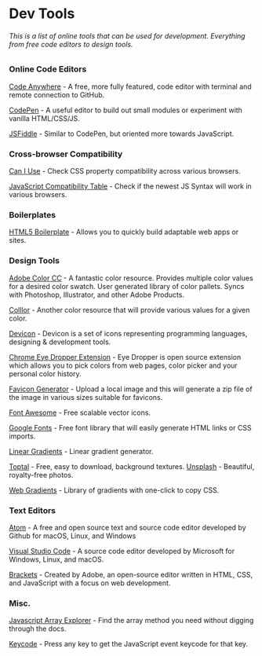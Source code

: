 # Dev Tools
###### This is a list of online tools that can be used for development. Everything from free code editors to design tools.

### Online Code Editors
[Code Anywhere](https://codeanywhere.com/) - A free, more fully featured, code editor with terminal and remote connection to GitHub.

[CodePen](https://codepen.io/) - A useful editor to build out small modules or experiment with vanilla HTML/CSS/JS.

[JSFiddle](https://jsfiddle.net/) - Similar to CodePen, but oriented more towards JavaScript.

### Cross-browser Compatibility
[Can I Use](https://caniuse.com/) - Check CSS property compatibility across various browsers.

[JavaScript Compatibility Table](http://kangax.github.io/compat-table/es6/) - Check if the newest JS Syntax will work in various browsers.

### Boilerplates
[HTML5 Boilerplate](https://html5boilerplate.com/) - Allows you to quickly build adaptable web apps or sites.

### Design Tools
[Adobe Color CC](https://color.adobe.com/create/color-wheel/) - A fantastic color resource. Provides multiple color values for a desired color swatch. User generated library of color pallets. Syncs with Photoshop, Illustrator, and other Adobe Products.

[Colllor](http://colllor.com/) - Another color resource that will provide various values for a given color.

[Devicon](http://konpa.github.io/devicon/) - Devicon is a set of icons representing programming languages, designing & development tools.

[Chrome Eye Dropper Extension](https://chrome.google.com/webstore/detail/eye-dropper/hmdcmlfkchdmnmnmheododdhjedfcckaX) - Eye Dropper is open source extension which allows you to pick colors from web pages, color picker and your personal color history.

[Favicon Generator](https://www.favicon-generator.org/) - Upload a local image and this will generate a zip file of the image in various sizes suitable for favicons.

[Font Awesome](http://fontawesome.io/) - Free scalable vector icons.

[Google Fonts](https://fonts.google.com/) - Free font library that will easily generate HTML links or CSS imports.

[Linear Gradients](http://westciv.com/tools/gradients/) - Linear gradient generator.

[Toptal](https://www.toptal.com/designers/subtlepatterns/) - Free, easy to download, background textures.
[Unsplash](https://unsplash.com/) - Beautiful, royalty-free photos.

[Web Gradients](https://webgradients.com/) - Library of gradients with one-click to copy CSS.

### Text Editors
[Atom](https://atom.io/) - A free and open source text and source code editor developed by Github for macOS, Linux, and Windows

[Visual Studio Code](https://code.visualstudio.com/) - A source code editor developed by Microsoft for Windows, Linux, and macOS. 

[Brackets](http://brackets.io/) - Created by Adobe, an open-source editor written in HTML, CSS, and JavaScript with a focus on web development. 


### Misc.
[Javascript Array Explorer](https://sdras.github.io/array-explorer/) - Find the array method you need without digging through the docs.

[Keycode](http://keycode.info/) - Press any key to get the JavaScript event keycode for that key.

